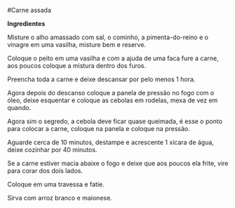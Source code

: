 #Carne assada

**Ingredientes**

Misture o alho amassado com sal, o cominho, a pimenta-do-reino e o vinagre em uma vasilha, misture bem e reserve.

Coloque o peito em uma vasilha e com a ajuda de uma faca fure a carne, aos poucos coloque a mistura dentro dos furos.

Preencha toda a carne e deixe descansar por pelo menos 1 hora.

Agora depois do descanso coloque a panela de pressão no fogo com o óleo, deixe esquentar e coloque as cebolas em rodelas, mexa de vez em quando.

Agora sim o segredo, a cebola deve ficar quase queimada, é esse o ponto para colocar a carne, coloque na panela e coloque na pressão.

Aguarde cerca de 10 minutos, destampe e acrescente 1 xícara de água, deixe cozinhar por 40 minutos.

Se a carne estiver macia abaixe o fogo e deixe que aos poucos ela frite, vire para corar dos dois lados.

Coloque em uma travessa e fatie.

Sirva com arroz branco e maionese.


